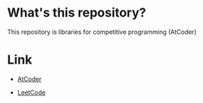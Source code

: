 # What's this repository?  
This repository is libraries for competitive programming (AtCoder)

# Link
- [AtCoder](https://atcoder.jp/users/n4m)

- [LeetCode](https://leetcode.com/nv44/)